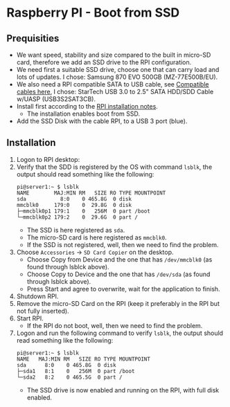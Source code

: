 # Raspberry PI - Boot from SSD

## Prequisities
- We want speed, stability and size compared to the built in micro-SD card, therefore we add an SSD drive to the RPI configuration.
- We need first a suitable SSD drive, choose one that can carry load and lots of updates. I chose: Samsung 870 EVO 500GB (MZ-77E500B/EU).
- We also need a RPI compatible SATA to USB cable, see [Compatible cables here](https://jamesachambers.com/raspberry-pi-4-usb-boot-config-guide-for-ssd-flash-drives/), I chose: StarTech USB 3.0 to 2.5" SATA HDD/SDD Cable w/UASP (USB3S2SAT3CB).
- Install first according to the [RPI installation notes](https://github.com/slittorin/raspberrypi-install).
  - The installation enables boot from SSD.
- Add the SSD Disk with the cable RPI, to a USB 3 port (blue).

## Installation

1. Logon to RPI desktop:
2. Verify that the SDD is registered by the OS with command `lsblk`, the output should read something like the following:
   ```shell
   pi@server1:~ $ lsblk
   NAME        MAJ:MIN RM   SIZE RO TYPE MOUNTPOINT
   sda           8:0    0 465.8G  0 disk 
   mmcblk0     179:0    0  29.8G  0 disk 
   ├─mmcblk0p1 179:1    0   256M  0 part /boot
   └─mmcblk0p2 179:2    0  29.6G  0 part /
   ```
   - The SSD is here registered as `sda`.
   - The micro-SD card is here registered as `mmcblk0`.
   - If the SSD is not registered, well, then we need to find the problem.
3. Choose  `Accessories` -> `SD Card Copier` on the desktop.
   - Choose Copy from Device and the one that has `/dev/mmcblk0` (as found through lsblck above).
   - Choose Copy to Device and the one that has `/dev/sda` (as found through lsblck above).
   - Press Start and agree to overwrite, wait for the application to finish.
4. Shutdown RPI.
5. Remove the micro-SD Card on the RPI (keep it preferably in the RPI but not fully inserted).
6. Start RPI.
   - If the RPI do not boot, well, then we need to find the problem.
7. Logon and run the following command to verify `lsblk`, the output should read something like the following:
   ```shell
   pi@server1:~ $ lsblk
   NAME   MAJ:MIN RM   SIZE RO TYPE MOUNTPOINT
   sda      8:0    0 465.8G  0 disk 
   ├─sda1   8:1    0   256M  0 part /boot
   └─sda2   8:2    0 465.5G  0 part /
   ```
   - The SSD drive is now enabled and running on the RPI, with full disk enabled.
